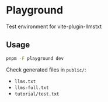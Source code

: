 # Playground

Test environment for vite-plugin-llmstxt

## Usage

```bash
pnpm -F playground dev
```

Check generated files in `public/`:
- `llms.txt`
- `llms-full.txt`
- `tutorial/test.txt`
